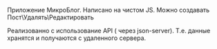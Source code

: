 Приложение МикроБлог.
Написано на чистом JS.
Можно создавать Пост\Удалять\Редактировать

Реализованно с использование API ( через json-server).
Т.е. данные хранятся и получаются с удаленного сервера.


